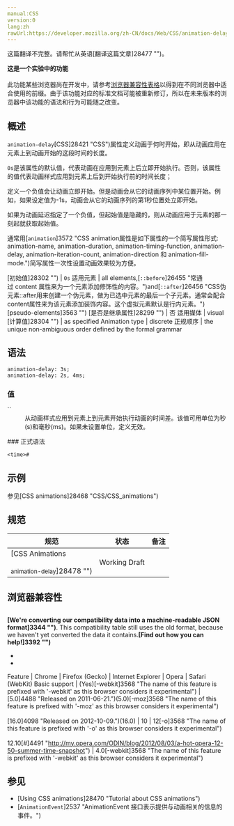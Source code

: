 ```yaml
---
manual:CSS
version:0
lang:zh
rawUrl:https://developer.mozilla.org/zh-CN/docs/Web/CSS/animation-delay
---
```




这篇翻译不完整。请帮忙从英语[翻译这篇文章]28477 "")。






**这是一个实验中的功能**<br></br>此功能某些浏览器尚在开发中，请参考[浏览器兼容性表格](%3561#Browser_compatibility "")以得到在不同浏览器中适合使用的前缀。由于该功能对应的标准文档可能被重新修订，所以在未来版本的浏览器中该功能的语法和行为可能随之改变。




## 概述<a name="概述"></a>


`animation-delay`[CSS]28421 "CSS")属性定义动画于何时开始，即从动画应用在元素上到动画开始的这段时间的长度。



`0s`是该属性的默认值，代表动画在应用到元素上后立即开始执行。否则，该属性的值代表动画样式应用到元素上后到开始执行前的时间长度；



定义一个负值会让动画立即开始。但是动画会从它的动画序列中某位置开始。例如，如果设定值为-1s，动画会从它的动画序列的第1秒位置处立即开始。



如果为动画延迟指定了一个负值，但起始值是隐藏的，则从动画应用于元素的那一刻起就获取起始值。



通常用[`animation`]3572 "CSS animation属性是如下属性的一个简写属性形式: animation-name, animation-duration, animation-timing-function, animation-delay, animation-iteration-count, animation-direction 和 animation-fill-mode.")简写属性一次性设置动画效果较为方便。


[初始值]28302 "") | `0s` 
适用元素 | all elements,[`::before`]26455 "常通过 content 属性来为一个元素添加修饰性的内容。")and[`::after`]26456 "CSS伪元素::after用来创建一个伪元素，做为已选中元素的最后一个子元素。通常会配合content属性来为该元素添加装饰内容。这个虚拟元素默认是行内元素。")[pseudo-elements]3563 "") 
[是否是继承属性]28299 "") | 否 
适用媒体 | visual 
[计算值]28304 "") | as specified 
Animation type | discrete 
正规顺序 | the unique non-ambiguous order defined by the formal grammar 


## 语法<a name="语法"></a>

```
animation-delay: 3s;
animation-delay: 2s, 4ms;
```

### 值<a name="值"></a>
<dl><dt id=''>`<time>`</dt><dd>从动画样式应用到元素上到元素开始执行动画的时间差。该值可用单位为秒(s)和毫秒(ms)。如果未设置单位，定义无效。</dd></dl>
### 正式语法<a name="正式语法"></a>

```
<time>#
```

## 示例<a name="示例"></a>


参见[CSS animations]28468 "CSS/CSS_animations")


## 规范<a name="规范"></a>

规范 | 状态 | 备注 
 ---  |  ---  |  ---  | 
[CSS Animations<br></br><small>animation-delay</small>]28478 "") | Working Draft |  


## 浏览器兼容性<a name="Browser_compatibility"></a>

## 

**[We&#39;re converting our compatibility data into a machine-readable JSON format]3344 "")**. This compatibility table still uses the old format, because we haven&#39;t yet converted the data it contains.**[Find out how you can help!]3392 "")**


* 
* 

Feature | Chrome | Firefox (Gecko) | Internet Explorer | Opera | Safari (WebKit) 
Basic support | (Yes)[-webkit]3568 "The name of this feature is prefixed with '-webkit' as this browser considers it experimental") | [5.0]4488 "Released on 2011-06-21.")(5.0)[-moz]3568 "The name of this feature is prefixed with '-moz' as this browser considers it experimental")<br></br>[16.0]4098 "Released on 2012-10-09.")(16.0) | 10 | 12[-o]3568 "The name of this feature is prefixed with '-o' as this browser considers it experimental")<br></br>12.10[#]4491 "http://my.opera.com/ODIN/blog/2012/08/03/a-hot-opera-12-50-summer-time-snapshot") | 4.0[-webkit]3568 "The name of this feature is prefixed with '-webkit' as this browser considers it experimental") 



<a name="Browser_compatibility"></a>

## 参见<a name="参见"></a>

* [Using CSS animations]28470 "Tutorial about CSS animations")
* [`AnimationEvent`]2537 "AnimationEvent 接口表示提供与动画相关的信息的事件。")



